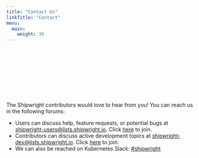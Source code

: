 ```yaml
---
title: "Contact Us"
linkTitle: "Contact"
menu:
  main:
    weight: 30
---
```


<!-- bodge to fix top of page padding -->
<!-- better fix: make the Hugo / Docsy layout work -->
<div style="min-height: 8rem;">&nbsp;</div>

<div style="max-width: 60em; margin-left: auto; margin-right: auto;">

The Shipwright contributors would love to hear from you! You can reach us in the following forums:

- Users can discuss help, feature requests, or potential bugs at [shipwright-users@lists.shipwright.io](https://lists.shipwright.io/archives/list/shipwright-users@lists.shipwright.io/).
  Click [here](https://lists.shipwright.io/admin/lists/shipwright-users.lists.shipwright.io/) to join.
- Contributors can discuss active development topics at [shipwright-dev@lists.shipwright.io](https://lists.shipwright.io/archives/list/shipwright-dev@lists.shipwright.io/).
  Click [here](https://lists.shipwright.io/admin/lists/shipwright-dev.lists.shipwright.io/) to join.
- We can also be reached on Kubernetes Slack: [#shipwright](https://kubernetes.slack.com/messages/shipwright)

</div>
